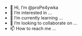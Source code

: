 - 👋 Hi, I’m @proPe4ywka
- 👀 I’m interested in ...
- 🌱 I’m currently learning ...
- 💞️ I’m looking to collaborate on ...
- 📫 How to reach me ...

<!---
proPe4ywka/proPe4ywka is a ✨ special ✨ repository because its `README.md` (this file) appears on your GitHub profile.
You can click the Preview link to take a look at your changes.
--->
